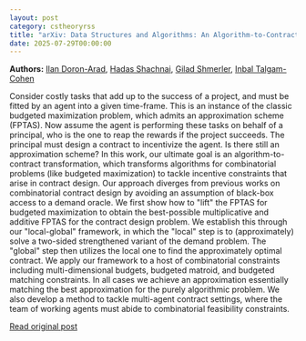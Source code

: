```yaml
---
layout: post
category: cstheoryrss
title: "arXiv: Data Structures and Algorithms: An Algorithm-to-Contract Framework without Demand Queries"
date: 2025-07-29T00:00:00
---
```


**Authors:** [Ilan Doron-Arad](https://dblp.uni-trier.de/search?q=Ilan+Doron-Arad), [Hadas Shachnai](https://dblp.uni-trier.de/search?q=Hadas+Shachnai), [Gilad Shmerler](https://dblp.uni-trier.de/search?q=Gilad+Shmerler), [Inbal Talgam-Cohen](https://dblp.uni-trier.de/search?q=Inbal+Talgam-Cohen)

Consider costly tasks that add up to the success of a project, and must be
fitted by an agent into a given time-frame. This is an instance of the classic
budgeted maximization problem, which admits an approximation scheme (FPTAS).
Now assume the agent is performing these tasks on behalf of a principal, who is
the one to reap the rewards if the project succeeds. The principal must design
a contract to incentivize the agent. Is there still an approximation scheme? In
this work, our ultimate goal is an algorithm-to-contract transformation, which
transforms algorithms for combinatorial problems (like budgeted maximization)
to tackle incentive constraints that arise in contract design. Our approach
diverges from previous works on combinatorial contract design by avoiding an
assumption of black-box access to a demand oracle.
We first show how to "lift" the FPTAS for budgeted maximization to obtain the
best-possible multiplicative and additive FPTAS for the contract design
problem. We establish this through our "local-global" framework, in which the
"local" step is to (approximately) solve a two-sided strengthened variant of
the demand problem. The "global" step then utilizes the local one to find the
approximately optimal contract. We apply our framework to a host of
combinatorial constraints including multi-dimensional budgets, budgeted
matroid, and budgeted matching constraints. In all cases we achieve an
approximation essentially matching the best approximation for the purely
algorithmic problem. We also develop a method to tackle multi-agent contract
settings, where the team of working agents must abide to combinatorial
feasibility constraints.

[Read original post](http://arxiv.org/abs/2507.20038v1)
